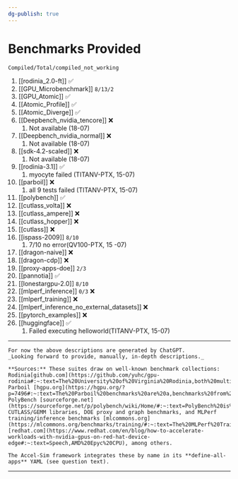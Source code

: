 ```yaml
---
dg-publish: true
---
```


# Benchmarks Provided

`Compiled/Total/compiled_not_working`
1. [[rodinia_2.0-ft]] ✅
2. [[GPU_Microbenchmark]] `8/13/2`
3. [[GPU_Atomic]] ✅
4. [[Atomic_Profile]] ✅
5. [[Atomic_Diverge]] ✅
6. [[Deepbench_nvidia_tencore]] ❌
	1. Not available (18-07)
7. [[Deepbench_nvidia_normal]] ❌
	1. Not available (18-07)
8. [[sdk-4.2-scaled]] ❌
	1. Not available (18-07)
9. [[rodinia-3.1]] ✅
	1. myocyte failed (TITANV-PTX, 15-07)
10. [[parboil]] ❌
	1. all 9 tests failed (TITANV-PTX, 15-07)
11. [[polybench]] ✅
12. [[cutlass_volta]] ❌
13. [[cutlass_ampere]] ❌
14. [[cutlass_hopper]] ❌
15. [[cutlass]] ❌
16. [[ispass-2009]] `8/10`
	1. 7/10 no error(QV100-PTX, 15 -07)
17. [[dragon-naive]] ❌
18. [[dragon-cdp]] ❌
19. [[proxy-apps-doe]] `2/3`
20. [[pannotia]] ✅
21. [[lonestargpu-2.0]] `8/10`
22. [[mlperf_inference]] `0/3` ❌
23. [[mlperf_training]] ❌
24. [[mlperf_inference_no_external_datasets]] ❌
25. [[pytorch_examples]] ❌
26. [[huggingface]] ✅
	1. Failed executing helloworld(TITANV-PTX, 15-07)

----

```ad-info
For now the above descriptions are generated by ChatGPT.
_Looking forward to provide, manually, in-depth descriptions._

**Sources:** These suites draw on well-known benchmark collections: Rodinia[github.com](https://github.com/yuhc/gpu-rodinia#:~:text=The%20University%20of%20Virginia%20Rodinia,both%20multicore%20CPUs%20and%20GPUs), Parboil [hgpu.org](https://hgpu.org/?p=7496#:~:text=The%20Parboil%20benchmarks%20are%20a,benchmarks%20from%20throughput%20computing%20application), PolyBench [sourceforge.net](https://sourceforge.net/p/polybench/wiki/Home/#:~:text=PolyBench%20is%20a%20benchmark%20suite,scheduling%20to%20prevent%20OS%20interference), CUTLASS/GEMM libraries, DOE proxy and graph benchmarks, and MLPerf training/inference benchmarks [mlcommons.org](https://mlcommons.org/benchmarks/training/#:~:text=The%20MLPerf%20Training%20benchmark%20suite,through%20the%20results%20dashboard%20below) [redhat.com](https://www.redhat.com/en/blog/how-to-accelerate-workloads-with-nvidia-gpus-on-red-hat-device-edge#:~:text=Speech,AMD%20Epyc%20CPU), among others. 

The Accel-Sim framework integrates these by name in its **define-all-apps** YAML (see question text).

```

---
